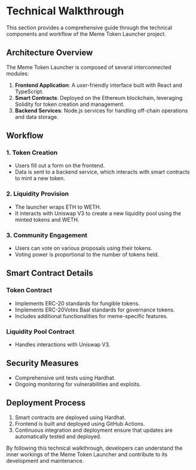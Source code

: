 # Technical Walkthrough

This section provides a comprehensive guide through the technical components and workflow of the Meme Token Launcher project.

## Architecture Overview

The Meme Token Launcher is composed of several interconnected modules:

1. **Frontend Application**: A user-friendly interface built with React and TypeScript.
2. **Smart Contracts**: Deployed on the Ethereum blockchain, leveraging Solidity for token creation and management.
3. **Backend Services**: Node.js services for handling off-chain operations and data storage.

## Workflow

### 1. Token Creation
- Users fill out a form on the frontend.
- Data is sent to a backend service, which interacts with smart contracts to mint a new token.

### 2. Liquidity Provision
- The launcher wraps ETH to WETH.
- It interacts with Uniswap V3 to create a new liquidity pool using the minted tokens and WETH.

### 3. Community Engagement
- Users can vote on various proposals using their tokens.
- Voting power is proportional to the number of tokens held.

## Smart Contract Details

### **Token Contract**
- Implements ERC-20 standards for fungible tokens.
- Implements ERC-20Votes Baal standards for governance tokens.
- Includes additional functionalities for meme-specific features.

### **Liquidity Pool Contract**
- Handles interactions with Uniswap V3.

## Security Measures
- Comprehensive unit tests using Hardhat.
- Ongoing monitoring for vulnerabilities and exploits.

## Deployment Process
1. Smart contracts are deployed using Hardhat.
2. Frontend is built and deployed using GitHub Actions.
3. Continuous integration and deployment ensure that updates are automatically tested and deployed.

By following this technical walkthrough, developers can understand the inner workings of the Meme Token Launcher and contribute to its development and maintenance.
